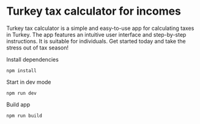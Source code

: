 # Turkey tax calculator for incomes
Turkey tax calculator is a simple and easy-to-use app for calculating taxes in Turkey. The app features an intuitive user interface and step-by-step instructions. It is suitable for individuals. Get started today and take the stress out of tax season!


Install dependencies
```
npm install
```

Start in dev mode
```
npm run dev
```

Build app
```
npm run build
```
